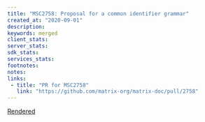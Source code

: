 ```yaml
---
title: "MSC2758: Proposal for a common identifier grammar"
created_at: "2020-09-01"
description:
keywords: merged
client_stats:
server_stats:
sdk_stats:
services_stats:
footnotes:
notes:
links:
 - title: "PR for MSC2758"
   link: "https://github.com/matrix-org/matrix-doc/pull/2758"
---
```

[Rendered](https://github.com/matrix-org/matrix-doc/blob/main/proposals/2758-textual-id-grammar.md)
